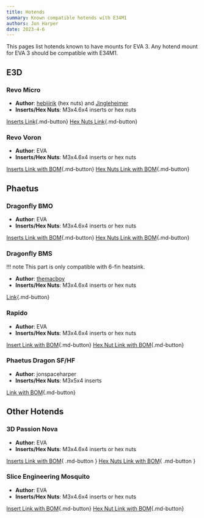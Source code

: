 ```yaml
---
title: Hotends
summary: Known compatible hotends with E34M1
authors: Jon Harper
date: 2023-4-6
---
```


This pages list hotends known to have mounts for EVA 3. Any hotend mount for EVA 3 should be compatible with E34M1.


## E3D 

### Revo Micro

- **Author**: [hebijirik](https://www.printables.com/@hebijirik_84624) (hex nuts) and [Jingleheimer](https://www.printables.com/@Jingleheimer_143188)
- **Inserts/Hex Nuts**: M3x4.6x4 inserts or hex nuts

[Inserts Link](https://www.printables.com/model/241941-eva-3-revo-micro-heat-set-insert){.md-button}
[Hex Nuts Link](https://www.printables.com/model/225581-eva-3-revo-micro-hotend/files){.md-button}

### Revo Voron

- **Author**: EVA
- **Inserts/Hex Nuts**: M3x4.6x4 inserts or hex nuts

[Inserts Link with BOM](https://main.eva-3d.page/heat_insert/hotend/revo_voron/){.md-button}
[Hex Nuts Link with BOM](https://main.eva-3d.page/hex_nuts/hotend/revo_voron/){.md-button}

## Phaetus

### Dragonfly BMO

- **Author**: EVA
- **Inserts/Hex Nuts**: M3x4.6x4 inserts or hex nuts

[Inserts Link with BOM](https://main.eva-3d.page/heat_insert/hotend/bmo/){.md-button}
[Hex Nuts Link with BOM](https://main.eva-3d.page/hex_nuts/hotend/bmo/){.md-button}

### Dragonfly BMS

!!! note
    This part is only compatible with 6-fin heatsink.

- **Author**: [themacboy](https://www.printables.com/@themacboy_276431)
- **Inserts/Hex Nuts**: M3x4.6x4 inserts or hex nuts

[Link](https://www.printables.com/model/249767-phaetus-dragonfly-bms-for-eva-v3-carriage){.md-button}


### Rapido

- **Author**: EVA
- **Inserts/Hex Nuts**: M3x4.6x4 inserts or hex nuts

[Insert Link with BOM](https://main.eva-3d.page/heat_insert/hotend/rapido/){.md-button}
[Hex Nut Link with BOM](https://main.eva-3d.page/hex_nuts/hotend/rapido/){.md-button}


### Phaetus Dragon SF/HF

- **Author**: jonspaceharper
- **Inserts/Hex Nuts**: M3x5x4 inserts

[Link with BOM](https://www.printables.com/model/436000-e34m1eva-3-dragon-hotend-mount){.md-button}

## Other Hotends

### 3D Passion Nova

- **Author**: EVA
- **Inserts/Hex Nuts**: M3x4.6x4 inserts or hex nuts

[Inserts Link with BOM](https://main.eva-3d.page/heat_insert/hotend/nova/){ .md-button }
[Hex Nuts Link with BOM](https://main.eva-3d.page/hex_nuts/hotend/nova/){ .md-button }

### Slice Engineering Mosquito

- **Author**: EVA
- **Inserts/Hex Nuts**: M3x4.6x4 inserts or hex nuts

[Insert Link with BOM](https://main.eva-3d.page/heat_insert/hotend/mosquito/){.md-button}
[Hex Nut Link with BOM](https://main.eva-3d.page/hex_nuts/hotend/mosquito/){.md-button}
 

